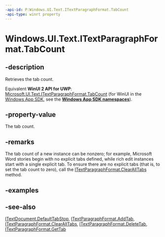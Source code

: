 ```yaml
---
-api-id: P:Windows.UI.Text.ITextParagraphFormat.TabCount
-api-type: winrt property
---
```


<!-- Property syntax
public int TabCount { get; }
-->

# Windows.UI.Text.ITextParagraphFormat.TabCount

## -description
Retrieves the tab count.

Equivalent **WinUI 2 API for UWP**: [Microsoft.UI.Text.ITextParagraphFormat.TabCount](/windows/winui/api/microsoft.ui.text.itextparagraphformat.tabcount) (for WinUI in the [Windows App SDK](/windows/apps/windows-app-sdk/), see the **[Windows App SDK namespaces](/windows/windows-app-sdk/api/winrt/)**).

## -property-value
The tab count.

## -remarks
The tab count of a new instance can be nonzero; for example, Microsoft Word stories begin with no explicit tabs defined, while rich edit instances start with a single explicit tab. To ensure there are no explicit tabs (that is, to set the tab count to zero), call the [ITextParagraphFormat.ClearAllTabs](itextparagraphformat_clearalltabs_28978480.md) method.

## -examples

## -see-also
[ITextDocument.DefaultTabStop](itextdocument_defaulttabstop.md), [ITextParagraphFormat.AddTab](itextparagraphformat_addtab_1762045005.md), [ITextParagraphFormat.ClearAllTabs](itextparagraphformat_clearalltabs_28978480.md), [ITextParagraphFormat.DeleteTab](itextparagraphformat_deletetab_937922036.md), [ITextParagraphFormat.GetTab](itextparagraphformat_gettab_939731864.md)
